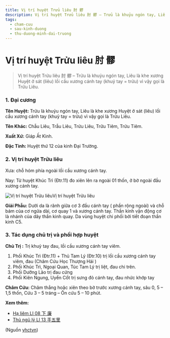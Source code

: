 ```yaml
---
title: Vị trí huyệt Trửu liêu 肘 髎
description: Vị trí huyệt Trửu liêu 肘 髎 – Trửu là khuỷu ngón tay, Liêu là khe xương Huyệt ở sát (liêu) lồi cầu xương cánh tay (khuỷ tay = trửu) vì vậy gọi là Trửu Liêu.
tags:
  - cham-cuu
  - sau-kinh-duong
  - thu-duong-minh-dai-truong
---
```


# Vị trí huyệt Trửu liêu 肘 髎 

> Vị trí huyệt Trửu liêu 肘 髎 – Trửu là khuỷu ngón tay, Liêu là khe xương Huyệt ở sát (liêu) lồi cầu xương cánh tay (khuỷ tay = trửu) vì vậy gọi là Trửu Liêu.

### **1. Đại cương**

**Tên Huyệt:** Trửu là khuỷu ngón tay, Liêu là khe xương Huyệt ở sát (liêu) lồi cầu xương cánh tay (khuỷ tay = trửu) vì vậy gọi là Trửu Liêu.

**Tên Khác:** Chẫu Liêu, Trẫu Liêu, Trửu Liêu, Trữu Tiêm, Trửu Tiêm.

**Xuất Xứ:** Giáp Ất Kinh.

**Đặc Tinh:** Huyệt thứ 12 của kinh Đại Trường.

### **2. Vị trí huyệt Trửu liêu**

Xưa: chỗ hóm phía ngoài lồi cầu xương cánh tay.

Nay: Từ huyệt Khúc Trì (Đtr.11) đo xiên lên ra ngoài 01 thốn, ở bờ ngoài đầu xương cánh tay.

![Vị trí huyệt Trửu liêu](/imgs/yhctvn/huyet-truu-lieu-300x169.jpg)Vị trí huyệt Trửu liêu

**Giải Phẫu:** Dưới da là rãnh giữa cơ 3 đầu cánh tay ( phần rộng ngoài) và chỗ bám của cơ ngửa dài, cơ quay 1 và xương cánh tay. Thần kinh vận động cơ là nhánh của dây thần kinh quay. Da vùng huyệt chi phối bởi tiết đoạn thần kinh C5.

### **3. Tác dụng chủ trị và phối hợp huyệt**

**Chủ Trị :** Trị khuỷ tay đau, lồi cầu xương cánh tay viêm.

1. Phối Khúc Trì (Đtr.11) + Thủ Tam Lý (Đtr.10) trị lồi cầu xương cánh tay viêm, đau (Châm Cứu Học Thượng Hải )
2. Phối Khúc Trì, Ngoại Quan, Túc Tam Lý trị liệt, đau chi trên.
3. Phối Dưỡng Lão trị đau cứng
4. Phối Kiên Ngung, Uyển Cốt trị sưng đỏ cánh tay, đau nhức khớp tay

**Châm Cứu:** Châm thẳng hoặc xiên theo bờ trước xương cánh tay, sâu 0, 5 – 1,5 thốn, Cứu 3 – 5 tráng – Ôn cứu 5 – 10 phút.

**Xem thêm:**

* [Hạ liêm LI 08 下 廉](/yhctvn/huyet-ha-liem-%e4%b8%8b-%e5%bb%89/)
* [Thủ ngũ lý LI 13 手五里](/yhctvn/huyet-thu-ngu-ly-%e6%89%8b-%e4%ba%94-%e9%87%8c/)

(Nguồn <a href="https://yhctvn.com/huyet-truu-lieu-肘-髎/" target="_blank">yhctvn</a>)
